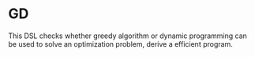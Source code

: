 # GD

This DSL checks whether greedy algorithm or dynamic programming can be used to solve an optimization problem, derive a efficient program.
